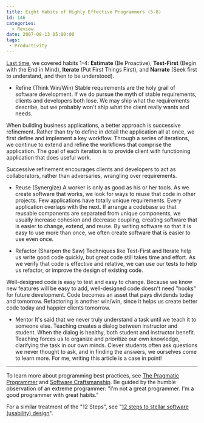 ```yaml
---
title: Eight Habits of Highly Effective Programmers (5-8)
id: 146
categories:
  - Review
date: 2007-08-13 05:00:00
tags:
 - Productivity
---
```


[Last time](http://www.jroller.com/TedHusted/entry/habits), we covered habits 1-4: **Estimate** (Be Proactive), **Test-First** (Begin with the End in Mind), **Iterate** (Put First Things First), and **Narrate** (Seek first to understand, and then to be understood).

*   Refine (Think Win/Win)
Stable requirements are the holy grail of software development. If we do pursue the myth of stable requirements, clients and developers both lose. We may ship what the requirements describe, but we probably won't ship what the client really wants and needs.

When building business applications, a better approach is successive refinement. Rather than try to define in detail the application all at once, we first define and implement a key workflow. Through a series of iterations, we continue to extend and refine the workflows that comprise the application. The goal of each iteration is to provide client with functioning application that does useful work.

Successive refinement encourages clients and developers to act as collaborators, rather than adversaries, wrangling over requirements.

*   Reuse (Synergize)
A worker is only as good as his or her tools. As we create software that works, we look for ways to reuse that code in other projects. Few applications have totally unique requirements. Every application overlaps with the next. If arrange a codebase so that reusable components are separated from unique components, we usually increase cohesion and decrease coupling, creating software that is easier to change, extend, and reuse. By writing software so that it is easy to use more than once, we often create software that is easier to use even once.

*   Refactor (Sharpen the Saw)
Techniques like Test-First and Iterate help us write good code quickly, but great code still takes time and effort. As we verify that code is effective and relative, we can use our tests to help us refactor, or improve the design of existing code.

Well-designed code is easy to test and easy to change. Because we know new features will be easy to add, well-designed code doesn't need "hooks" for future development. Code becomes an asset that pays dividends today and tomorrow. Refactoring is another win/win, since it helps us create better code today and happier clients tomorrow.

*   Mentor
It's said that we never truly understand a task until we teach it to someone else. Teaching creates a dialog between instructor and student. When the dialog is healthy, both student and instructor benefit. Teaching forces us to organize and prioritize our own knowledge, clarifying the task in our own minds. Clever students often ask questions we never thought to ask, and in finding the answers, we ourselves come to learn more. For me, writing this article is a case in point!

* * *

To learn more about programming best practices, see [ The Pragmatic Programmer](http://www.amazon.com/exec/obidos/tg/detail/-/020161622X/husteddotcom-20) and [Software Craftsmanship](http://www.amazon.com/exec/obidos/tg/detail/-/0201733862/husteddotcom-20). Be guided by the humble observation of an extreme programmer: "I'm not a great programmer. I'm a good programmer with great habits."

For a similar treatment of the "12 Steps", see "[12 steps to stellar software (usability) design](http://www.computerworld.com/action/article.do?command=viewArticleBasic&amp;articleId=9049262&amp;intsrc=news_ts_head)".